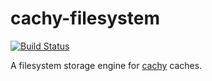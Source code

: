 cachy-filesystem
================

[![Build Status](https://travis-ci.org/tleen/cachy-filesystem.png?branch=master)](https://travis-ci.org/tleen/cachy-filesystem)

A filesystem storage engine for [cachy](https://travis-ci.org/tleen/cachy) caches.
